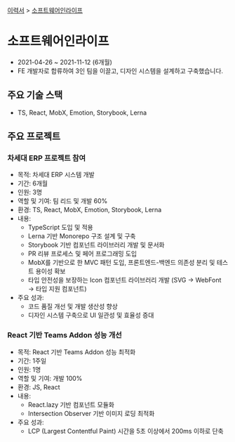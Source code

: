 [이력서](../README_KR.md) &gt; [소프트웨어인라이프](./5_softwareinlife_kr.md)

# 소프트웨어인라이프

- 2021-04-26 ~ 2021-11-12 (6개월)
- FE 개발자로 합류하여 3인 팀을 이끌고, 디자인 시스템을 설계하고 구축했습니다.

## 주요 기술 스택

- TS, React, MobX, Emotion, Storybook, Lerna

## 주요 프로젝트

### 차세대 ERP 프로젝트 참여

- 목적: 차세대 ERP 시스템 개발
- 기간: 6개월
- 인원: 3명
- 역할 및 기여: 팀 리드 및 개발 60%
- 환경: TS, React, MobX, Emotion, Storybook, Lerna
- 내용:
  - TypeScript 도입 및 적용
  - Lerna 기반 Monorepo 구조 설계 및 구축
  - Storybook 기반 컴포넌트 라이브러리 개발 및 문서화
  - PR 리뷰 프로세스 및 페어 프로그래밍 도입
  - MobX를 기반으로 한 MVC 패턴 도입, 프론트엔드-백엔드 의존성 분리 및 테스트 용이성 확보
  - 타입 안전성을 보장하는 Icon 컴포넌트 라이브러리 개발 (SVG → WebFont → 타입 지원 컴포넌트)
- 주요 성과:
  - 코드 품질 개선 및 개발 생산성 향상
  - 디자인 시스템 구축으로 UI 일관성 및 효율성 증대

### React 기반 Teams Addon 성능 개선

- 목적: React 기반 Teams Addon 성능 최적화
- 기간: 1주일
- 인원: 1명
- 역할 및 기여: 개발 100%
- 환경: JS, React
- 내용:
  - React.lazy 기반 컴포넌트 모듈화
  - Intersection Observer 기반 이미지 로딩 최적화
- 주요 성과:
  - LCP (Largest Contentful Paint) 시간을 5초 이상에서 200ms 이하로 단축
